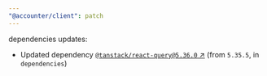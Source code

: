 ```yaml
---
"@accounter/client": patch
---
```

dependencies updates:
  - Updated dependency [`@tanstack/react-query@5.36.0` ↗︎](https://www.npmjs.com/package/@tanstack/react-query/v/5.36.0) (from `5.35.5`, in `dependencies`)
